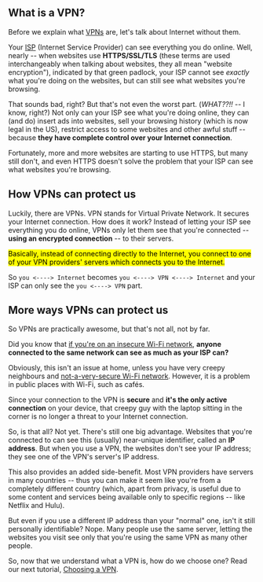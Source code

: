 ## What is a VPN?

Before we explain what [VPNs](glossary.html#vpn) are, let's talk about Internet without them.

Your [ISP](glossary.html#isp) (Internet Service Provider) can see everything you do online. Well, nearly -- when websites use **HTTPS/SSL/TLS** (these terms are used interchangeably when talking about websites, they all mean "website encryption"), indicated by that green padlock, your ISP cannot see *exactly* what you're doing on the websites, but can still see what websites you're browsing.

That sounds bad, right? But that's not even the worst part. (*WHAT??!!* -- I know, right?) Not only can your ISP see what you're doing online, they can (and do) insert ads into websites, sell your browsing history (which is now legal in the US), restrict access to some websites and other awful stuff -- because **they have complete control over your Internet connection**.

Fortunately, more and more websites are starting to use HTTPS, but many still don't, and even HTTPS doesn't solve the problem that your ISP can see what websites you're browsing.

## How VPNs can protect us

Luckily, there are VPNs. VPN stands for Virtual Private Network. It secures your Internet connection. How does it work? Instead of letting your ISP see everything you do online, VPNs only let them see that you're connected -- **using an encrypted connection** -- to their servers.

<mark>Basically, instead of connecting directly to the Internet, you connect to one of your VPN providers' servers which connects you to the Internet.</mark>

So `you <----> Internet` becomes `you <----> VPN <----> Internet` and your ISP can only see the `you <----> VPN` part.

## More ways VPNs can protect us

So VPNs are practically awesome, but that's not all, not by far.

Did you know that [if you're on an insecure Wi-Fi network](wifi-security.html), **anyone connected to the same network can see as much as your ISP can?**

Obviously, this isn't an issue at home, unless you have very creepy neighbours and [not-a-very-secure Wi-Fi network](wifi-security.html). However, it is a problem in public places with Wi-Fi, such as cafés.

Since your connection to the VPN is **secure** and **it's the only active connection** on your device, that creepy guy with the laptop sitting in the corner is no longer a threat to your Internet connection.

So, is that all? Not yet. There's still one big advantage. Websites that you're connected to can see this (usually) near-unique identifier, called an **IP address**. But when you use a VPN, the websites don't see your IP address; they see one of the VPN's server's IP address.

This also provides an added side-benefit.  Most VPN providers have servers in many countries -- thus you can make it seem like you're from a completely different country (which, apart from privacy, is useful due to some content and services being available only to specific regions -- like Netflix and Hulu).

But even if you use a different IP address than your "normal" one, isn't it still personally identifiable? Nope. Many people use the same server, letting the websites you visit see only that you're using the same VPN as many other people.

So, now that we understand what a VPN is, how do we choose one? Read our next tutorial, [Choosing a VPN](choosing-a-vpn.html).
